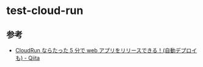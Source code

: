 # test-cloud-run

## 参考

- [CloudRun ならたった 5 分で web アプリをリリースできる！(自動デプロイも) - Qiita](https://qiita.com/riku-shiru/items/d3f7dda5a5e87c4b26e9)
